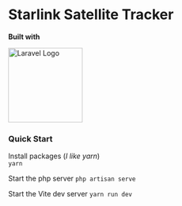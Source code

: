 # Starlink Satellite Tracker

**Built with**
<p><a href="https://laravel.com" target="_blank"><img src="https://raw.githubusercontent.com/laravel/art/master/logo-lockup/5%20SVG/2%20CMYK/1%20Full%20Color/laravel-logolockup-cmyk-red.svg" width="150" alt="Laravel Logo"></a></p>


### Quick Start
Install packages (*I like yarn*)\
`yarn`

Start the php server
`php artisan serve`

Start the Vite dev server
`yarn run dev`
